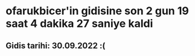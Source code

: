 # ofarukbicer'in gidisine son 2 gun 19 saat 4 dakika 27 saniye kaldi

## Gidis tarihi: 30.09.2022 :(